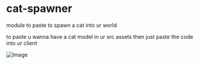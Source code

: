 # cat-spawner
module to paste to spawn a cat into ur world

to paste u wanna have a cat model in ur src assets then just paste the code into ur client 

![Image](https://i.pinimg.com/564x/8a/bc/87/8abc87293192f3ba77fd0a19282954b0.jpg)

